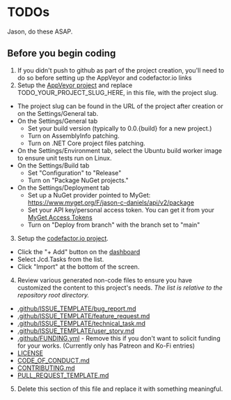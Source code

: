 # TODOs
Jason, do these ASAP.

## Before you begin coding

1. If you didn't push to github as part of the project creation, you'll need to do so before setting up the AppVeyor and codefactor.io links
2. Setup the [AppVeyor project](https://ci.appveyor.com/projects) and replace TODO_YOUR_PROJECT_SLUG_HERE, in this file, with the project slug.
* The project slug can be found in the URL of the project after creation or on the Settings/General tab.
* On the Settings/General tab
    - Set your build version (typically to 0.0.{build} for a new project.)
    - Turn on AssemblyInfo patching.
    - Turn on .NET Core project files patching.
* On the Settings/Environment tab, select the Ubuntu build worker image to ensure unit tests run on Linux.
* On the Settings/Build tab
    - Set "Configuration" to "Release"
    - Turn on "Package NuGet projects."
* On the Settings/Deployment tab
    - Set up a NuGet provider pointed to MyGet: https://www.myget.org/F/jason-c-daniels/api/v2/package
    - Set your API key/personal access token. You can get it from your [MyGet Access Tokens](https://www.myget.org/profile/Me#!/AccessTokens)
    - Turn on "Deploy from branch" with the branch set to "main"
3. Setup the [codefactor.io project](https://www.codefactor.io/dashboard).
* Click the "+ Add" button on the [dashboard](https://www.codefactor.io/dashboard)
* Select Jcd.Tasks from the list.
* Click "Import" at the bottom of the screen.
4. Review various generated non-code files to ensure you have customized the content to this project's
   needs. *The list is relative to the repository root directory.*
* [.github/ISSUE_TEMPLATE/bug_report.md](.github/ISSUE_TEMPLATE/bug_report.md)
* [.github/ISSUE_TEMPLATE/feature_request.md](.github/ISSUE_TEMPLATE/feature_request.md)
* [.github/ISSUE_TEMPLATE/technical_task.md](.github/ISSUE_TEMPLATE/technical_task.md)
* [.github/ISSUE_TEMPLATE/user_story.md](.github/ISSUE_TEMPLATE/user_story.md)
* [.github/FUNDING.yml](.github/FUNDING.yml) - Remove this if you don't want to solicit funding for your works. (Currently only has Patreon and Ko-Fi entries)
* [LICENSE](LICENSE)
* [CODE_OF_CONDUCT.md](CODE_OF_CONDUCT.md)
* [CONTRIBUTING.md](CONTRIBUTING.md)
* [PULL_REQUEST_TEMPLATE.md](PULL_REQUEST_TEMPLATE.md)
5. Delete this section of this file and replace it with something meaningful.

